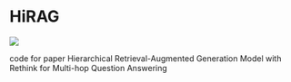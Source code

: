 # HiRAG
<a href='[neuzxm/IndexWikicorpus · Datasets at Hugging Face](https://huggingface.co/datasets/neuzxm/IndexWikicorpus)'><img src='https://img.shields.io/badge/%F0%9F%A4%97%20Hugging%20Face-Dataset-blue'></a>

code for paper Hierarchical Retrieval-Augmented Generation Model with Rethink for Multi-hop Question Answering

